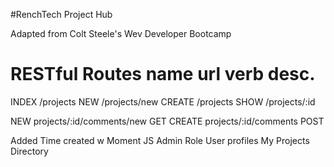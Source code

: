 #RenchTech Project Hub

Adapted from Colt Steele's Wev Developer Bootcamp

RESTful Routes
name      url      verb    desc.
===============================================

INDEX   /projects
NEW     /projects/new
CREATE  /projects
SHOW    /projects/:id

NEW     projects/:id/comments/new    GET
CREATE  projects/:id/comments      POST

Added Time created w Moment JS
Admin Role
User profiles
My Projects Directory

